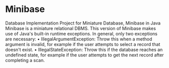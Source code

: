 # Minibase
Database Implementation Project for Miniature Database, Minibase in Java
Minibase is a miniature relational DBMS.
This version of Minibase makes use of Java's built-in runtime exceptions. In general, only two exceptions are necessary:
• IllegalArgumentException: Throw this when a method argument is invalid, for example if the user attempts to select a record that doesn't exist.
• IllegalStateException: Throw this if the database reaches an undefined state, for example if the user attempts to get the next record after completing a scan.
